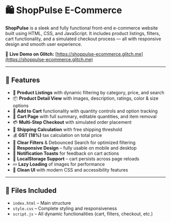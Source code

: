 # 🛍️ ShopPulse E-Commerce

**ShopPulse** is a sleek and fully functional front-end e-commerce website built using HTML, CSS, and JavaScript. It includes product listings, filters, cart functionality, and a simulated checkout process — all with responsive design and smooth user experience.

🔗 **Live Demo on Glitch:** [https://shoppulse-ecommerce.glitch.me](https://shoppulse-ecommerce.glitch.me)

---

## 🔧 Features

- 🛒 **Product Listings** with dynamic filtering by category, price, and search
- 📦 **Product Detail View** with images, description, ratings, color & size options
- 🎯 **Add to Cart** functionality with quantity controls and option tracking
- 💼 **Cart Page** with full summary, editable quantities, and item removal
- 💳 **Multi-Step Checkout** with simulated order placement
- 🚚 **Shipping Calculation** with free shipping threshold
- 💰 **GST (18%)** tax calculation on total price
- 🧹 **Clear Filters** & Debounced Search for optimized filtering
- 🔐 **Responsive Design** – fully usable on mobile and desktop
- 🔔 **Notification Toasts** for feedback on cart actions
- 💾 **LocalStorage Support** – cart persists across page reloads
- 💤 **Lazy Loading** of images for performance
- 🌙 **Clean UI** with modern CSS and accessibility features

---

## 📁 Files Included

- `index.html` – Main structure
- `style.css` – Complete styling and responsiveness
- `script.js` – All dynamic functionalities (cart, filters, checkout, etc.)

